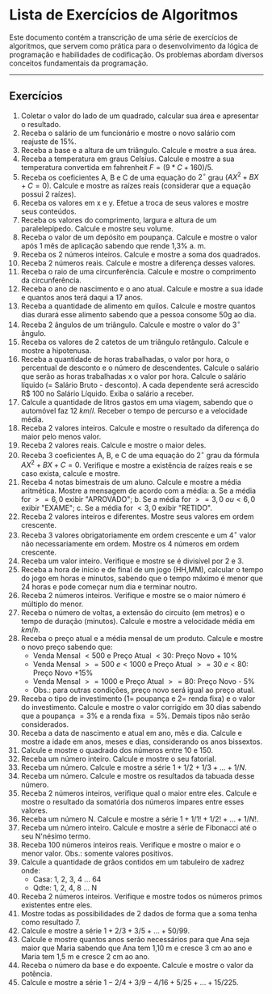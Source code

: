 # Lista de Exercícios de Algoritmos

Este documento contém a transcrição de uma série de exercícios de algoritmos, que servem como prática para o desenvolvimento da lógica de programação e habilidades de codificação. Os problemas abordam diversos conceitos fundamentais da programação.

---

## Exercícios

1.  Coletar o valor do lado de um quadrado, calcular sua área e apresentar o resultado.
2.  Receba o salário de um funcionário e mostre o novo salário com reajuste de 15%.
3.  Receba a base e a altura de um triângulo. Calcule e mostre a sua área.
4.  Receba a temperatura em graus Celsius. Calcule e mostre a sua temperatura convertida em fahrenheit $F=(9*C+160)/5$.
5.  Receba os coeficientes A, B e C de uma equação do $2^{\circ}$ grau $(AX^{2}+BX+C=0)$. Calcule e mostre as raízes reais (considerar que a equação possui 2 raízes).
6.  Receba os valores em x e y. Efetue a troca de seus valores e mostre seus conteúdos.
7.  Receba os valores do comprimento, largura e altura de um paralelepípedo. Calcule e mostre seu volume.
8.  Receba o valor de um depósito em poupança. Calcule e mostre o valor após 1 mês de aplicação sabendo que rende 1,3% a. m.
9.  Receba os 2 números inteiros. Calcule e mostre a soma dos quadrados.
10. Receba 2 números reais. Calcule e mostre a diferença desses valores.
11. Receba o raio de uma circunferência. Calcule e mostre o comprimento da circunferência.
12. Receba o ano de nascimento e o ano atual. Calcule e mostre a sua idade e quantos anos terá daqui a 17 anos.
13. Receba a quantidade de alimento em quilos. Calcule e mostre quantos dias durará esse alimento sabendo que a pessoa consome 50g ao dia.
14. Receba 2 ângulos de um triângulo. Calcule e mostre o valor do $3^{\circ}$ ângulo.
15. Receba os valores de 2 catetos de um triângulo retângulo. Calcule e mostre a hipotenusa.
16. Receba a quantidade de horas trabalhadas, o valor por hora, o percentual de desconto e o número de descendentes. Calcule o salário que serão as horas trabalhadas x o valor por hora. Calcule o salário líquido (= Salário Bruto - desconto). A cada dependente será acrescido R$ 100 no Salário Líquido. Exiba o salário a receber.
17. Calcule a quantidade de litros gastos em uma viagem, sabendo que o automóvel faz $12~km/l.$ Receber o tempo de percurso e a velocidade média.
18. Receba 2 valores inteiros. Calcule e mostre o resultado da diferença do maior pelo menos valor.
19. Receba 2 valores reais. Calcule e mostre o maior deles.
20. Receba 3 coeficientes A, B, e C de uma equação do $2^{\circ}$ grau da fórmula $AX^{2}+BX+C=0.$ Verifique e mostre a existência de raízes reais e se caso exista, calcule e mostre.
21. Receba 4 notas bimestrais de um aluno. Calcule e mostre a média aritmética. Mostre a mensagem de acordo com a média:
    a. Se a média for $>=6,0$ exibir "APROVADO";
    b. Se a média for $>=3,0~ou<6,0$ exibir "EXAME";
    c. Se a média for $<3,0$ exibir "RETIDO".
22. Receba 2 valores inteiros e diferentes. Mostre seus valores em ordem crescente.
23. Receba 3 valores obrigatoriamente em ordem crescente e um $4^{\circ}$ valor não necessariamente em ordem. Mostre os 4 números em ordem crescente.
24. Receba um valor inteiro. Verifique e mostre se é divisível por 2 e 3.
25. Receba a hora de início e de final de um jogo (HH,MM), calcular o tempo do jogo em horas e minutos, sabendo que o tempo máximo é menor que 24 horas e pode começar num dia e terminar noutro.
26. Receba 2 números inteiros. Verifique e mostre se o maior número é múltiplo do menor.
27. Receba o número de voltas, a extensão do circuito (em metros) e o tempo de duração (minutos). Calcule e mostre a velocidade média em $km/h$.
28. Receba o preço atual e a média mensal de um produto. Calcule e mostre o novo preço sabendo que:
    * Venda Mensal $<500$ e Preço Atual $<30$: Preço Novo + 10%
    * Venda Mensal $>=500~e<1000$ e Preço Atual $>=30~e<80$: Preço Novo +15%
    * Venda Mensal $>=1000$ e Preço Atual $>=80$: Preço Novo - 5%
    * Obs.: para outras condições, preço novo será igual ao preço atual.
29. Receba o tipo de investimento ($1=$ poupança e $2=$ renda fixa) e o valor do investimento. Calcule e mostre o valor corrigido em 30 dias sabendo que a poupança $=3\%$ e a renda fixa $=5\%$. Demais tipos não serão considerados.
30. Receba a data de nascimento e atual em ano, mês e dia. Calcule e mostre a idade em anos, meses e dias, considerando os anos bissextos.
31. Calcule e mostre o quadrado dos números entre 10 e 150.
32. Receba um número inteiro. Calcule e mostre o seu fatorial.
33. Receba um número. Calcule e mostre a série $1+1/2+1/3+...+1/N$.
34. Receba um número. Calcule e mostre os resultados da tabuada desse número.
35. Receba 2 números inteiros, verifique qual o maior entre eles. Calcule e mostre o resultado da somatória dos números ímpares entre esses valores.
36. Receba um número N. Calcule e mostre a série $1+1/1!+1/2!+...+1/N!$.
37. Receba um número inteiro. Calcule e mostre a série de Fibonacci até o seu N'nésimo termo.
38. Receba 100 números inteiros reais. Verifique e mostre o maior e o menor valor. Obs.: somente valores positivos.
39. Calcule a quantidade de grãos contidos em um tabuleiro de xadrez onde:
    * Casa: 1, 2, 3, 4 ... 64
    * Qdte: 1, 2, 4, 8 ... N
40. Receba 2 números inteiros. Verifique e mostre todos os números primos existentes entre eles.
41. Mostre todas as possibilidades de 2 dados de forma que a soma tenha como resultado 7.
42. Calcule e mostre a série $1+2/3+3/5+...+50/99$.
43. Calcule e mostre quantos anos serão necessários para que Ana seja maior que Maria sabendo que Ana tem 1,10 m e cresce 3 cm ao ano e Maria tem 1,5 m e cresce 2 cm ao ano.
44. Receba o número da base e do expoente. Calcule e mostre o valor da potência.
45. Calcule e mostre a série $1-2/4+3/9-4/16+5/25+...+15/225$.